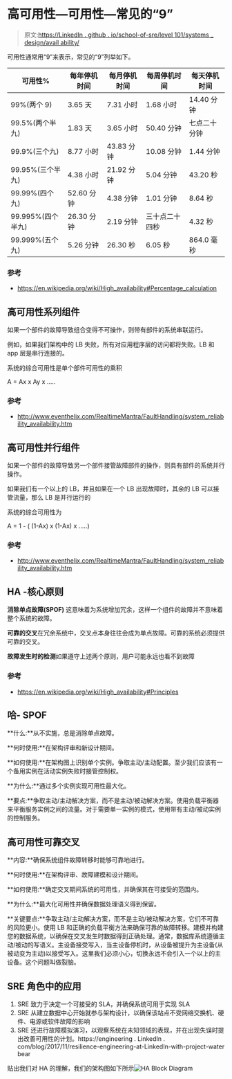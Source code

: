 # 高可用性—可用性—常见的“9”

> 原文:[https://LinkedIn . github . io/school-of-sre/level 101/systems _ design/avail ability/](https://linkedin.github.io/school-of-sre/level101/systems_design/availability/)

可用性通常用“9”来表示，常见的“9”列举如下。

| 可用性% | 每年停机时间 | 每月停机时间 | 每周停机时间 | 每天停机时间 |
| --- | --- | --- | --- | --- |
| 99%(两个 9) | 3.65 天 | 7.31 小时 | 1.68 小时 | 14.40 分钟 |
| 99.5%(两个半九) | 1.83 天 | 3.65 小时 | 50.40 分钟 | 七点二十分钟 |
| 99.9%(三个九) | 8.77 小时 | 43.83 分钟 | 10.08 分钟 | 1.44 分钟 |
| 99.95%(三个半九) | 4.38 小时 | 21.92 分钟 | 5.04 分钟 | 43.20 秒 |
| 99.99%(四个九) | 52.60 分钟 | 4.38 分钟 | 1.01 分钟 | 8.64 秒 |
| 99.995%(四个半九) | 26.30 分钟 | 2.19 分钟 | 三十点二十四秒 | 4.32 秒 |
| 99.999%(五个九) | 5.26 分钟 | 26.30 秒 | 6.05 秒 | 864.0 毫秒 |

### 参考

*   https://en.wikipedia.org/wiki/High_availability#Percentage_calculation

## 高可用性系列组件

如果一个部件的故障导致组合变得不可操作，则带有部件的系统串联运行。

例如，如果我们架构中的 LB 失败，所有对应用程序层的访问都将失败。LB 和 app 层是串行连接的。

系统的综合可用性是单个部件可用性的乘积

A = Ax x Ay x …..

### 参考

*   http://www.eventhelix.com/RealtimeMantra/FaultHandling/system_reliability_availability.htm

## 高可用性并行组件

如果一个部件的故障导致另一个部件接管故障部件的操作，则具有部件的系统并行操作。

如果我们有一个以上的 LB，并且如果在一个 LB 出现故障时，其余的 LB 可以接管流量，那么 LB 是并行运行的

系统的综合可用性为

A = 1 - ( (1-Ax) x (1-Ax) x …..)

### 参考

*   http://www.eventhelix.com/RealtimeMantra/FaultHandling/system_reliability_availability.htm

## HA -核心原则

**消除单点故障(SPOF)** 这意味着为系统增加冗余，这样一个组件的故障并不意味着整个系统的故障。

**可靠的交叉**在冗余系统中，交叉点本身往往会成为单点故障。可靠的系统必须提供可靠的交叉。

**故障发生时的检测**如果遵守上述两个原则，用户可能永远也看不到故障

### 参考

*   https://en.wikipedia.org/wiki/High_availability#Principles

## 哈- SPOF

**什么:**从不实施，总是消除单点故障。

**何时使用:**在架构评审和新设计期间。

**如何使用:**在架构图上识别单个实例。争取主动/主动配置。至少我们应该有一个备用实例在活动实例失败时接管控制权。

**为什么:**通过多个实例实现可用性最大化。

**要点:**争取主动/主动解决方案，而不是主动/被动解决方案。使用负载平衡器来平衡服务实例之间的流量。对于需要单一实例的模式，使用带有主动/被动实例的控制服务。

## 高可用性可靠交叉

**内容:**确保系统组件故障转移时能够可靠地进行。

**何时使用:**在架构评审、故障建模和设计期间。

**如何使用:**确定交叉期间系统的可用性，并确保其在可接受的范围内。

**为什么:**最大化可用性并确保数据处理语义得到保留。

**关键要点:**争取主动/主动解决方案，而不是主动/被动解决方案，它们不可靠的风险更小。使用 LB 和正确的负载平衡方法来确保可靠的故障转移。建模并构建您的数据系统，以确保在交叉发生时数据得到正确处理。通常，数据库系统遵循主动/被动的写语义。主设备接受写入，当主设备停机时，从设备被提升为主设备(从被动变为主动)以接受写入。这里我们必须小心，切换永远不会引入一个以上的主设备。这个问题叫做裂脑。

## SRE 角色中的应用

1.  SRE 致力于决定一个可接受的 SLA，并确保系统可用于实现 SLA
2.  SRE 从建立数据中心开始就参与架构设计，以确保该站点不受网络交换机、硬件、电源或软件故障的影响
3.  SRE 还进行故障模拟演习，以观察系统在未知领域的表现，并在出现失误时提出改善可用性的计划。https://engineering . LinkedIn . com/blog/2017/11/resilience-engineering-at-LinkedIn-with-project-water bear

贴出我们对 HA 的理解，我们的架构图如下所示![HA Block Diagram](../Images/538562e03a839cba45699a1cfedc84d6.png)